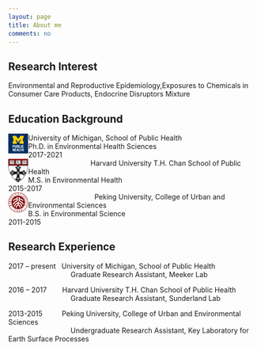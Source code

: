 ```yaml
---
layout: page
title: About me
comments: no
---
```


<!--we are changing here into About me-->

Research Interest
-----------------

Environmental and Reproductive Epidemiology,Exposures to Chemicals in Consumer Care Products, Endocrine Disruptors Mixture


Education Background
--------------------

<img align="left" src="/media/image/sph.png" height="8%" width="8%">
  University of Michigan, School of Public Health<br/>
  Ph.D. in Environmental Health Sciences<br/>
  2017-2021<br/>                                 
<img align="left" src="/media/image/hsph.png" height="8%" width="8%">
  Harvard University T.H. Chan School of Public Health<br/>
  M.S. in Environmental Health<br/>
 2015-2017<br/>                                   
<img align="left" src="/media/image/pku.png" height="8%" width="8%">
  Peking University, College of Urban and Environmental Sciences<br/>
  B.S. in Environmental Science<br/>
  2011-2015<br/>


Research Experience
-----------------------
2017 – present     University of Michigan, School of Public Health<br/>
                                   Graduate Research Assistant, Meeker Lab 
                
2016 – 2017        Harvard University T.H. Chan School of Public Health<br/>
                                   Graduate Research Assistant, Sunderland Lab
                          
2013-2015           Peking University, College of Urban and Environmental Sciences<br/>
                                    Undergraduate Research Assistant, Key Laboratory for Earth Surface Processes
  





